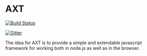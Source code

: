 # AXT #
[![Build Status](https://travis-ci.org/gabereiser/axt.svg)](https://travis-ci.org/gabereiser/axt)

[![Gitter](https://badges.gitter.im/Join%20Chat.svg)](https://gitter.im/gabereiser/axt?utm_source=badge&utm_medium=badge&utm_campaign=pr-badge)

The idea for AXT is to provide a simple and extendable javascript framework for working both in node.js as well as in the browser.


